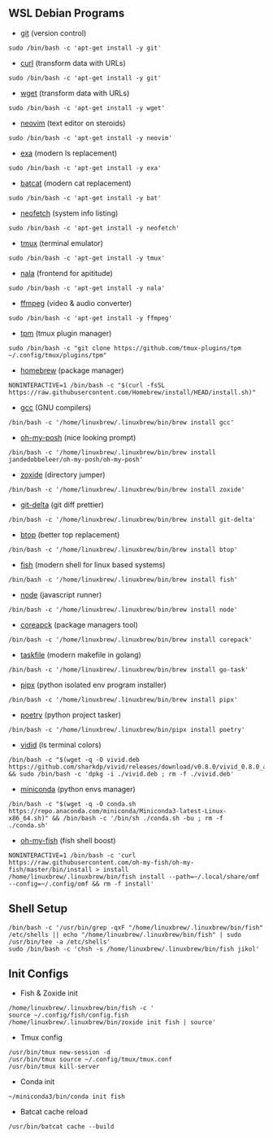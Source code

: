 ## WSL Debian Programs

- [git](https://git-scm.com/) (version control)
```
sudo /bin/bash -c 'apt-get install -y git'
```

- [curl](https://curl.se/) (transform data with URLs)
```
sudo /bin/bash -c 'apt-get install -y git'
```

- [wget](https://www.gnu.org/software/wget/) (transform data with URLs)
```
sudo /bin/bash -c 'apt-get install -y wget'
```

- [neovim](https://github.com/neovim/neovim/wiki/Installing-Neovim) (text editor on steroids)
```
sudo /bin/bash -c 'apt-get install -y neovim'
```

- [exa](https://the.exa.website/#installation) (modern ls replacement)
```
sudo /bin/bash -c 'apt-get install -y exa'
```

- [batcat](https://github.com/sharkdp/bat) (modern cat replacement)
```
sudo /bin/bash -c 'apt-get install -y bat'
```

- [neofetch](https://github.com/dylanaraps/neofetch) (system info listing)
```
sudo /bin/bash -c 'apt-get install -y neofetch'
```

- [tmux](https://github.com/tmux/tmux/wiki) (terminal emulator)
```
sudo /bin/bash -c 'apt-get install -y tmux'
```

- [nala](https://gitlab.com/volian/nala) (frontend for apititude)
```
sudo /bin/bash -c 'apt-get install -y nala'
```

- [ffmpeg](https://ffmpeg.org/) (video & audio converter)
```
sudo /bin/bash -c 'apt-get install -y ffmpeg'
```

- [tpm](https://github.com/tmux-plugins/tpm) (tmux plugin manager)
```
sudo /bin/bash -c "git clone https://github.com/tmux-plugins/tpm ~/.config/tmux/plugins/tpm"
```

- [homebrew](https://brew.sh/) (package manager)
```
NONINTERACTIVE=1 /bin/bash -c "$(curl -fsSL https://raw.githubusercontent.com/Homebrew/install/HEAD/install.sh)"
```

- [gcc](https://gcc.gnu.org/) (GNU compilers)
```
/bin/bash -c '/home/linuxbrew/.linuxbrew/bin/brew install gcc'
```

- [oh-my-posh](https://ohmyposh.dev/docs/installation/linux) (nice looking prompt)
```
/bin/bash -c '/home/linuxbrew/.linuxbrew/bin/brew install jandedobbeleer/oh-my-posh/oh-my-posh'
```

- [zoxide](https://github.com/ajeetdsouza/zoxide) (directory jumper)
```
/bin/bash -c '/home/linuxbrew/.linuxbrew/bin/brew install zoxide'
```

- [git-delta](https://github.com/dandavison/delta) (git diff prettier)
```
/bin/bash -c '/home/linuxbrew/.linuxbrew/bin/brew install git-delta'
```

- [btop](https://github.com/aristocratos/btop?tab=readme-ov-file#installation) (better top replacement)
```
/bin/bash -c '/home/linuxbrew/.linuxbrew/bin/brew install btop'
```

- [fish](https://fishshell.com/) (modern shell for linux based systems)
```
/bin/bash -c '/home/linuxbrew/.linuxbrew/bin/brew install fish'
```

- [node](https://nodejs.org/en) (javascript runner)
```
/bin/bash -c '/home/linuxbrew/.linuxbrew/bin/brew install node'
```

- [coreapck](https://nodejs.org/api/corepack.html) (package managers tool)
```
/bin/bash -c '/home/linuxbrew/.linuxbrew/bin/brew install corepack'
```

- [taskfile](https://taskfile.dev/installation/) (modern makefile in golang)
```
/bin/bash -c '/home/linuxbrew/.linuxbrew/bin/brew install go-task'
```

- [pipx](https://github.com/pypa/pipx) (python isolated env program installer)
```
/bin/bash -c '/home/linuxbrew/.linuxbrew/bin/brew install pipx'
```

- [poetry](https://python-poetry.org) (python project tasker)
```
/bin/bash -c '/home/linuxbrew/.linuxbrew/bin/pipx install poetry'
```

- [vidid](https://github.com/sharkdp/vivid) (ls terminal colors)
```
/bin/bash -c "$(wget -q -O vivid.deb https://github.com/sharkdp/vivid/releases/download/v0.8.0/vivid_0.8.0_amd64.deb)" && sudo /bin/bash -c 'dpkg -i ./vivid.deb ; rm -f ./vivid.deb'
```

- [miniconda](https://docs.conda.io/en/latest/miniconda.html#linux-installers) (python envs manager)
```
/bin/bash -c "$(wget -q -O conda.sh https://repo.anaconda.com/miniconda/Miniconda3-latest-Linux-x86_64.sh)" && /bin/bash -c '/bin/sh ./conda.sh -bu ; rm -f ./conda.sh'
```

- [oh-my-fish](https://github.com/oh-my-fish/oh-my-fish) (fish shell boost)
```
NONINTERACTIVE=1 /bin/bash -c 'curl https://raw.githubusercontent.com/oh-my-fish/oh-my-fish/master/bin/install > install
/home/linuxbrew/.linuxbrew/bin/fish install --path=~/.local/share/omf --config=~/.config/omf && rm -f install'
```

## Shell Setup

```
/bin/bash -c '/usr/bin/grep -qxF "/home/linuxbrew/.linuxbrew/bin/fish" /etc/shells || echo "/home/linuxbrew/.linuxbrew/bin/fish" | sudo /usr/bin/tee -a /etc/shells'
sudo /bin/bash -c 'chsh -s /home/linuxbrew/.linuxbrew/bin/fish jikol'
```

## Init Configs

- Fish & Zoxide init
```
/home/linuxbrew/.linuxbrew/bin/fish -c '
source ~/.config/fish/config.fish
/home/linuxbrew/.linuxbrew/bin/zoxide init fish | source'
```

- Tmux config
```
/usr/bin/tmux new-session -d
/usr/bin/tmux source ~/.config/tmux/tmux.conf
/usr/bin/tmux kill-server
```

- Conda init
```
~/miniconda3/bin/conda init fish
```

- Batcat cache reload
```
/usr/bin/batcat cache --build
```
